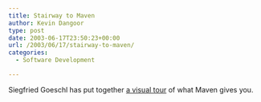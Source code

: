 ```yaml
---
title: Stairway to Maven
author: Kevin Dangoor
type: post
date: 2003-06-17T23:50:23+00:00
url: /2003/06/17/stairway-to-maven/
categories:
  - Software Development

---
```

Siegfried Goeschl has put together [a visual tour][1] of what Maven gives you.

 [1]: http://www.javausergroup.at/events/maven.pdf